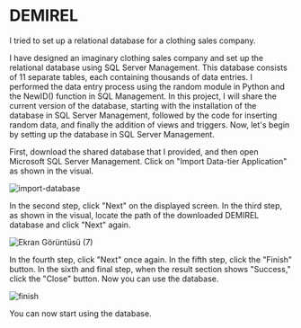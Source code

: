 # DEMIREL
I tried to set up a relational database for a clothing sales company.

I have designed an imaginary clothing sales company and set up the relational database using SQL Server Management. This database consists of 11 separate tables, each containing thousands of data entries. I performed the data entry process using the random module in Python and the NewID() function in SQL Management. In this project, I will share the current version of the database, starting with the installation of the database in SQL Server Management, followed by the code for inserting random data, and finally the addition of views and triggers. Now, let's begin by setting up the database in SQL Server Management.

First, download the shared database that I provided, and then open Microsoft SQL Server Management. Click on "Import Data-tier Application" as shown in the visual.

![import-database](https://github.com/esesdi/DEMIREL/assets/83536860/ab472be4-28fb-4b69-a381-606e3d9e0819)

In the second step, click "Next" on the displayed screen. In the third step, as shown in the visual, locate the path of the downloaded DEMIREL database and click "Next" again.   

![Ekran Görüntüsü (7)](https://github.com/esesdi/DEMIREL/assets/83536860/44b3cdda-aaa2-4ffa-91ea-b2386fcc6d6a)

In the fourth step, click "Next" once again. In the fifth step, click the "Finish" button. In the sixth and final step, when the result section shows "Success," click the "Close" button. Now you can use the database.
  
![finish](https://github.com/esesdi/DEMIREL/assets/83536860/2283693b-8d74-41be-a7ff-05addd16210c)

You can now start using the database.
